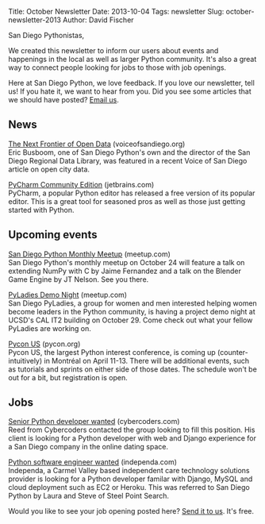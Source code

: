 Title: October Newsletter
Date: 2013-10-04
Tags: newsletter
Slug: october-newsletter-2013
Author: David Fischer


San Diego Pythonistas,

We created this newsletter to inform our users about events and happenings
in the local as well as larger Python community. It's also a great way to
connect people looking for jobs to those with job openings.

Here at San Diego Python, we love feedback. If you love our newsletter,
tell us! If you hate it, we want to hear from you. Did you see some articles
that we should have posted? [Email us][email-us].

[email-us]: mailto:sandiegopython@gmail.com


News
----

[The Next Frontier of Open Data][open-data] (voiceofsandiego.org) <br />
Eric Busboom, one of San Diego Python's own and the director of the San
Diego Regional Data Library, was featured in a recent Voice of San Diego
article on open city data.

[open-data]: http://voiceofsandiego.org/2013/10/02/the-next-frontier-of-open-data/


[PyCharm Community Edition][pycharm-community] (jetbrains.com) <br />
PyCharm, a popular Python editor has released a free version of its popular
editor. This is a great tool for seasoned pros as well as those just getting
started with Python.

[pycharm-community]: http://www.jetbrains.com/pycharm/whatsnew/index.html


Upcoming events
---------------

[San Diego Python Monthly Meetup][monthly-meetup] (meetup.com) <br />
San Diego Python's monthly meetup on October 24 will feature a talk on
extending NumPy with C by Jaime Fernandez and a talk on the Blender Game
Engine by JT Nelson. See you there.

[monthly-meetup]: http://www.meetup.com/pythonsd/events/138281092/


[PyLadies Demo Night][pyladies-demo-night] (meetup.com) <br />
San Diego PyLadies, a group for women and men interested helping women become
leaders in the Python community, is having a project demo night at UCSD's CAL
IT2 building on October 29. Come check out what your fellow PyLadies are
working on.

[pyladies-demo-night]: http://www.meetup.com/sd-pyladies/events/130229932/


[Pycon US][pycon-us] (pycon.org) <br />
Pycon US, the largest Python interest conference, is coming up
(counter-intuitively) in Montréal on April 11-13. There will be additional
events, such as tutorials and sprints on either side of those dates. The
schedule won't be out for a bit, but registration is open.

[pycon-us]: https://us.pycon.org/2014/


Jobs
----

[Senior Python developer wanted][senior-python-dev] (cybercoders.com) <br />
Reed from Cybercoders contacted the group looking to fill this position.
His client is looking for a Python developer with web and Django
experience for a San Diego company in the online dating space.

[senior-python-dev]: http://www.cybercoders.com/senior-python-developer-job-127346


[Python software engineer wanted][python-software-dev] (independa.com) <br />
Independa, a Carmel Valley based independent care technology solutions
provider is looking for a Python developer familar with Django, MySQL and
cloud deployment such as EC2 or Heroku. This was referred to San Diego Python
by Laura and Steve of Steel Point Search.

[python-software-dev]: http://www.independa.com/careers


Would you like to see your job opening posted here? [Send it to us][send-it].
It's free.

[send-it]: mailto:sandiegopython@gmail.com